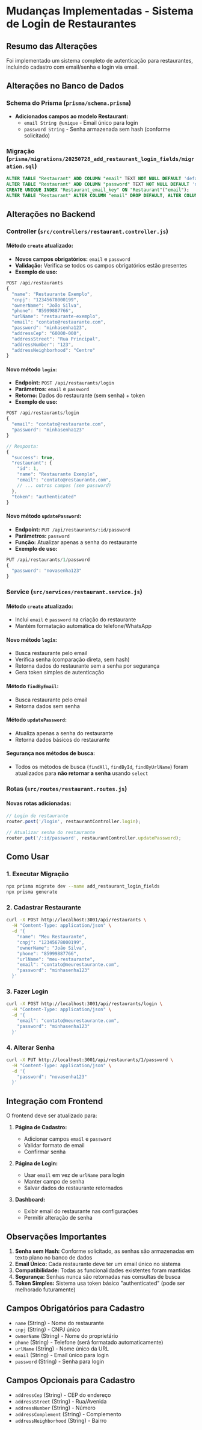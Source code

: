 # Mudanças Implementadas - Sistema de Login de Restaurantes

## Resumo das Alterações

Foi implementado um sistema completo de autenticação para restaurantes, incluindo cadastro com email/senha e login via email.

## Alterações no Banco de Dados

### Schema do Prisma (`prisma/schema.prisma`)
- **Adicionados campos ao modelo Restaurant:**
  - `email String @unique` - Email único para login
  - `password String` - Senha armazenada sem hash (conforme solicitado)

### Migração (`prisma/migrations/20250728_add_restaurant_login_fields/migration.sql`)
```sql
ALTER TABLE "Restaurant" ADD COLUMN "email" TEXT NOT NULL DEFAULT 'default@example.com';
ALTER TABLE "Restaurant" ADD COLUMN "password" TEXT NOT NULL DEFAULT 'default_password';
CREATE UNIQUE INDEX "Restaurant_email_key" ON "Restaurant"("email");
ALTER TABLE "Restaurant" ALTER COLUMN "email" DROP DEFAULT, ALTER COLUMN "password" DROP DEFAULT;
```

## Alterações no Backend

### Controller (`src/controllers/restaurant.controller.js`)

#### Método `create` atualizado:
- **Novos campos obrigatórios:** `email` e `password`
- **Validação:** Verifica se todos os campos obrigatórios estão presentes
- **Exemplo de uso:**
```javascript
POST /api/restaurants
{
  "name": "Restaurante Exemplo",
  "cnpj": "12345678000199",
  "ownerName": "João Silva",
  "phone": "85999887766",
  "urlName": "restaurante-exemplo",
  "email": "contato@restaurante.com",
  "password": "minhasenha123",
  "addressCep": "60000-000",
  "addressStreet": "Rua Principal",
  "addressNumber": "123",
  "addressNeighborhood": "Centro"
}
```

#### Novo método `login`:
- **Endpoint:** `POST /api/restaurants/login`
- **Parâmetros:** `email` e `password`
- **Retorno:** Dados do restaurante (sem senha) + token
- **Exemplo de uso:**
```javascript
POST /api/restaurants/login
{
  "email": "contato@restaurante.com",
  "password": "minhasenha123"
}

// Resposta:
{
  "success": true,
  "restaurant": {
    "id": 1,
    "name": "Restaurante Exemplo",
    "email": "contato@restaurante.com",
    // ... outros campos (sem password)
  },
  "token": "authenticated"
}
```

#### Novo método `updatePassword`:
- **Endpoint:** `PUT /api/restaurants/:id/password`
- **Parâmetros:** `password`
- **Função:** Atualizar apenas a senha do restaurante
- **Exemplo de uso:**
```javascript
PUT /api/restaurants/1/password
{
  "password": "novasenha123"
}
```

### Service (`src/services/restaurant.service.js`)

#### Método `create` atualizado:
- Inclui `email` e `password` na criação do restaurante
- Mantém formatação automática do telefone/WhatsApp

#### Novo método `login`:
- Busca restaurante pelo email
- Verifica senha (comparação direta, sem hash)
- Retorna dados do restaurante sem a senha por segurança
- Gera token simples de autenticação

#### Método `findByEmail`:
- Busca restaurante pelo email
- Retorna dados sem senha

#### Método `updatePassword`:
- Atualiza apenas a senha do restaurante
- Retorna dados básicos do restaurante

#### Segurança nos métodos de busca:
- Todos os métodos de busca (`findAll`, `findById`, `findByUrlName`) foram atualizados para **não retornar a senha** usando `select`

### Rotas (`src/routes/restaurant.routes.js`)

#### Novas rotas adicionadas:
```javascript
// Login de restaurante
router.post('/login', restaurantController.login);

// Atualizar senha do restaurante  
router.put('/:id/password', restaurantController.updatePassword);
```

## Como Usar

### 1. Executar Migração
```bash
npx prisma migrate dev --name add_restaurant_login_fields
npx prisma generate
```

### 2. Cadastrar Restaurante
```bash
curl -X POST http://localhost:3001/api/restaurants \
  -H "Content-Type: application/json" \
  -d '{
    "name": "Meu Restaurante",
    "cnpj": "12345678000199",
    "ownerName": "João Silva",
    "phone": "85999887766",
    "urlName": "meu-restaurante",
    "email": "contato@meurestaurante.com",
    "password": "minhasenha123"
  }'
```

### 3. Fazer Login
```bash
curl -X POST http://localhost:3001/api/restaurants/login \
  -H "Content-Type: application/json" \
  -d '{
    "email": "contato@meurestaurante.com",
    "password": "minhasenha123"
  }'
```

### 4. Alterar Senha
```bash
curl -X PUT http://localhost:3001/api/restaurants/1/password \
  -H "Content-Type: application/json" \
  -d '{
    "password": "novasenha123"
  }'
```

## Integração com Frontend

O frontend deve ser atualizado para:

1. **Página de Cadastro:**
   - Adicionar campos `email` e `password`
   - Validar formato de email
   - Confirmar senha

2. **Página de Login:**
   - Usar `email` em vez de `urlName` para login
   - Manter campo de senha
   - Salvar dados do restaurante retornados

3. **Dashboard:**
   - Exibir email do restaurante nas configurações
   - Permitir alteração de senha

## Observações Importantes

1. **Senha sem Hash:** Conforme solicitado, as senhas são armazenadas em texto plano no banco de dados
2. **Email Único:** Cada restaurante deve ter um email único no sistema
3. **Compatibilidade:** Todas as funcionalidades existentes foram mantidas
4. **Segurança:** Senhas nunca são retornadas nas consultas de busca
5. **Token Simples:** Sistema usa token básico "authenticated" (pode ser melhorado futuramente)

## Campos Obrigatórios para Cadastro

- `name` (String) - Nome do restaurante
- `cnpj` (String) - CNPJ único
- `ownerName` (String) - Nome do proprietário  
- `phone` (String) - Telefone (será formatado automaticamente)
- `urlName` (String) - Nome único da URL
- `email` (String) - Email único para login
- `password` (String) - Senha para login

## Campos Opcionais para Cadastro

- `addressCep` (String) - CEP do endereço
- `addressStreet` (String) - Rua/Avenida
- `addressNumber` (String) - Número
- `addressComplement` (String) - Complemento
- `addressNeighborhood` (String) - Bairro


